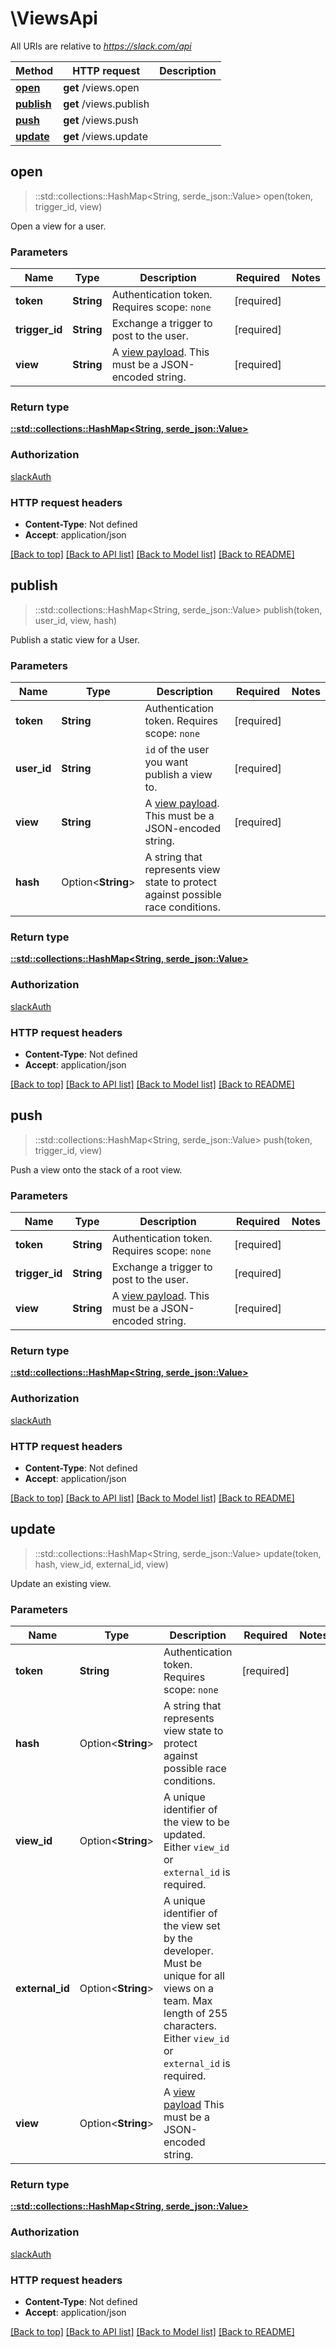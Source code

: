 # \ViewsApi

All URIs are relative to *https://slack.com/api*

Method | HTTP request | Description
------------- | ------------- | -------------
[**open**](ViewsApi.md#open) | **get** /views.open | 
[**publish**](ViewsApi.md#publish) | **get** /views.publish | 
[**push**](ViewsApi.md#push) | **get** /views.push | 
[**update**](ViewsApi.md#update) | **get** /views.update | 



## open

> ::std::collections::HashMap<String, serde_json::Value> open(token, trigger_id, view)


Open a view for a user.

### Parameters


Name | Type | Description  | Required | Notes
------------- | ------------- | ------------- | ------------- | -------------
**token** | **String** | Authentication token. Requires scope: `none` | [required] |
**trigger_id** | **String** | Exchange a trigger to post to the user. | [required] |
**view** | **String** | A [view payload](/reference/surfaces/views). This must be a JSON-encoded string. | [required] |

### Return type

[**::std::collections::HashMap<String, serde_json::Value>**](serde_json::Value.md)

### Authorization

[slackAuth](../README.md#slackAuth)

### HTTP request headers

- **Content-Type**: Not defined
- **Accept**: application/json

[[Back to top]](#) [[Back to API list]](../README.md#documentation-for-api-endpoints) [[Back to Model list]](../README.md#documentation-for-models) [[Back to README]](../README.md)


## publish

> ::std::collections::HashMap<String, serde_json::Value> publish(token, user_id, view, hash)


Publish a static view for a User.

### Parameters


Name | Type | Description  | Required | Notes
------------- | ------------- | ------------- | ------------- | -------------
**token** | **String** | Authentication token. Requires scope: `none` | [required] |
**user_id** | **String** | `id` of the user you want publish a view to. | [required] |
**view** | **String** | A [view payload](/reference/surfaces/views). This must be a JSON-encoded string. | [required] |
**hash** | Option<**String**> | A string that represents view state to protect against possible race conditions. |  |

### Return type

[**::std::collections::HashMap<String, serde_json::Value>**](serde_json::Value.md)

### Authorization

[slackAuth](../README.md#slackAuth)

### HTTP request headers

- **Content-Type**: Not defined
- **Accept**: application/json

[[Back to top]](#) [[Back to API list]](../README.md#documentation-for-api-endpoints) [[Back to Model list]](../README.md#documentation-for-models) [[Back to README]](../README.md)


## push

> ::std::collections::HashMap<String, serde_json::Value> push(token, trigger_id, view)


Push a view onto the stack of a root view.

### Parameters


Name | Type | Description  | Required | Notes
------------- | ------------- | ------------- | ------------- | -------------
**token** | **String** | Authentication token. Requires scope: `none` | [required] |
**trigger_id** | **String** | Exchange a trigger to post to the user. | [required] |
**view** | **String** | A [view payload](/reference/surfaces/views). This must be a JSON-encoded string. | [required] |

### Return type

[**::std::collections::HashMap<String, serde_json::Value>**](serde_json::Value.md)

### Authorization

[slackAuth](../README.md#slackAuth)

### HTTP request headers

- **Content-Type**: Not defined
- **Accept**: application/json

[[Back to top]](#) [[Back to API list]](../README.md#documentation-for-api-endpoints) [[Back to Model list]](../README.md#documentation-for-models) [[Back to README]](../README.md)


## update

> ::std::collections::HashMap<String, serde_json::Value> update(token, hash, view_id, external_id, view)


Update an existing view.

### Parameters


Name | Type | Description  | Required | Notes
------------- | ------------- | ------------- | ------------- | -------------
**token** | **String** | Authentication token. Requires scope: `none` | [required] |
**hash** | Option<**String**> | A string that represents view state to protect against possible race conditions. |  |
**view_id** | Option<**String**> | A unique identifier of the view to be updated. Either `view_id` or `external_id` is required. |  |
**external_id** | Option<**String**> | A unique identifier of the view set by the developer. Must be unique for all views on a team. Max length of 255 characters. Either `view_id` or `external_id` is required. |  |
**view** | Option<**String**> | A [view payload](/reference/surfaces/views) This must be a JSON-encoded string. |  |

### Return type

[**::std::collections::HashMap<String, serde_json::Value>**](serde_json::Value.md)

### Authorization

[slackAuth](../README.md#slackAuth)

### HTTP request headers

- **Content-Type**: Not defined
- **Accept**: application/json

[[Back to top]](#) [[Back to API list]](../README.md#documentation-for-api-endpoints) [[Back to Model list]](../README.md#documentation-for-models) [[Back to README]](../README.md)

